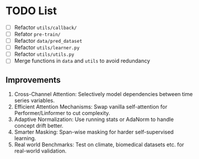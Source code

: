 # TODO List 


- [ ] Refactor `utils/callback/`
- [ ] Refator `pre-train/`
- [ ] Refactor `data/pred_dataset`
- [ ] Refactor `utils/learner.py`
- [ ] Refactor `utils/utils.py`
- [ ] Merge functions in `data` and `utils` to avoid redundancy

## Improvements

1. Cross-Channel Attention: Selectively model dependencies between time series variables.
2. Efficient Attention Mechanisms: Swap vanilla self-attention for Performer/Linformer to cut complexity.
4. Adaptive Normalization: Use running stats or AdaNorm to handle concept drift better.
5. Smarter Masking: Span-wise masking for harder self-supervised learning.
6. Real world Benchmarks: Test on climate, biomedical datasets etc. for real-world validation.


